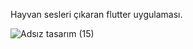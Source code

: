 Hayvan sesleri çıkaran flutter uygulaması. 

![Adsız tasarım (15)](https://user-images.githubusercontent.com/74009802/212757517-1b027f75-56a3-456c-90a3-e586eb3592f3.png)
